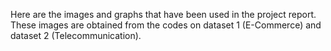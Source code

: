 Here are the images and graphs that have been used in the project report. These images are obtained from the codes on dataset 1 (E-Commerce) and dataset 2 (Telecommunication).
